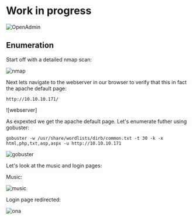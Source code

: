 
# Work in progress

![OpenAdmin](https://github.com/EESantiago/Writeups/blob/master/Hack%20the%20Box/OpenAdmin/Images/ENXDIZYX0AAIur8.jpg)


## Enumeration

Start off with a detailed nmap scan:

![nmap](https://github.com/EESantiago/Writeups/blob/master/Hack%20the%20Box/OpenAdmin/Images/nmap.png)

Next lets navigate to the webserver in our browser to verify that this in fact the apache default page:

```
http://10.10.10.171/
```
![webserver]

As expexted we get the apache default page.  Let's enumerate futher using gobuster:
```
gobuster -w /usr/share/wordlists/dirb/common.txt -t 30 -k -x html,php,txt,asp,aspx -u http://10.10.10.171
```
![gobuster](https://github.com/EESantiago/Writeups/blob/master/Hack%20the%20Box/OpenAdmin/Images/gobuster.png)

Let's look at the music and login pages:

Music:

![music](https://github.com/EESantiago/Writeups/blob/master/Hack%20the%20Box/OpenAdmin/Images/music.png)

Login page redirected:

![ona](https://github.com/EESantiago/Writeups/blob/master/Hack%20the%20Box/OpenAdmin/Images/ona.png)




